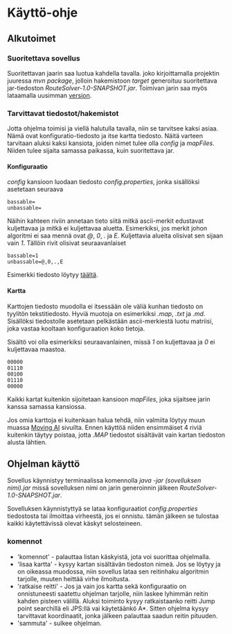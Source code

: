 ﻿# Käyttö-ohje

## Alkutoimet

### Suoritettava sovellus

Suoritettavan jaarin saa luotua kahdella tavalla. joko kirjoittamalla projektin juuressa _mvn package_, jolloin hakemistoon _target_ generoituu suoritettava jar-tiedoston _RouteSolver-1.0-SNAPSHOT.jar_. Toimivan jarin saa myös lataamalla uusimman [version](https://github.com/Jhoneagle/RouteSolver/releases).

### Tarvittavat tiedostot/hakemistot

Jotta ohjelma toimisi ja viellä halutulla tavalla, niin se tarvitsee kaksi asiaa. Nämä ovat konfiguratio-tiedosto ja itse kartta tiedosto. Näitä varteen tarvitaan aluksi kaksi kansiota, joiden nimet tulee olla _config_ ja _mapFiles_. Niiden tulee sijaita samassa paikassa, kuin suoritettava jar.

#### Konfiguraatio

_config_ kansioon luodaan tiedosto _config.properties_, jonka sisällöksi asetetaan seuraava

```
bassable=
unbassable=
```

Näihin kahteen riviin annetaan tieto siitä mitkä ascii-merkit edustavat kuljettavaa ja mitkä ei kuljettavaa aluetta. Esimerkiksi, jos merkit johon algoritmi ei saa mennä ovat _@_, _0_, _._ ja _E_. Kuljettavia alueita olisivat sen sijaan vain _1_. Tällöin rivit olisivat seuraavanlaiset

```
bassable=1
unbassable=@,0,.,E
```

Esimerkki tiedosto löytyy [täältä](https://github.com/Jhoneagle/RouteSolver/blob/master/documentation/example/config.properties).

#### Kartta

Karttojen tiedosto muodolla ei itsessään ole väliä kunhan tiedosto on tyylitön tekstitiedosto. Hyviä muotoja on esimerkiksi _.map_, _.txt_ ja _.md_. Sisällöksi tiedostolle asetetaan pelkästään ascii-merkiestä luotu matriisi, joka vastaa kooltaan konfiguraation koko tietoja.

Sisältö voi olla esimerkiksi seuraavanlainen, missä _1_ on kuljettavaa ja _0_ ei kuljettavaa maastoa.

```
00000
01110
00100
01110
00000
```

Kaikki kartat kuitenkin sijoitetaan kansioon _mapFiles_, joka sijaitsee jarin kanssa samassa kansiossa.

Jos omia karttoja ei kuitenkaan halua tehdä, niin valmiita löytyy muun muassa [Moving AI](https://www.movingai.com/benchmarks/grids.html) sivuilta. Ennen käyttöä niiden ensimmäiset 4 riviä kuitenkin täytyy poistaa, jotta _.MAP_ tiedostot sisältävät vain kartan tiedoston alusta lähtien.

## Ohjelman käyttö

Sovellus käynnistyy terminaalissa komennolla _java -jar (sovelluksen nimi).jar_ missä sovelluksen nimi on jarin generoinnin jälkeen _RouteSolver-1.0-SNAPSHOT.jar_.

Sovelluksen käynnistyttyä se lataa konfiguraatiot _config.properties_ tiedostosta tai ilmoittaa virheestä, jos ei onnistu. tämän jälkeen se tulostaa kaikki käytettävissä olevat käskyt selosteineen.

### komennot

* 'komennot' - palauttaa listan käskyistä, jota voi suorittaa ohjelmalla.
* 'lisaa kartta' - kysyy kartan sisältävän tiedoston nimeä. Jos se löytyy ja on oikeassa muodossa, niin sovellus lataa sen reitinhaku algoritmin tarjolle, muuten heittää virhe ilmoitusta.
* 'ratkaise reitti' - Jos ja vain jos kartta sekä konfiguraatio on onnistuneesti saatettu ohjelman tarjolle, niin laskee lyhimmän reitin kahden pisteen välillä. Aluksi toiminto kysyy ratkaistaanko reitti Jump point searchillä eli JPS:llä vai käytetäänkö A*. Sitten ohjelma kysyy tarvittavat koordinaatit, jonka jälkeen palauttaa saadun reitin pituuden.
* 'sammuta' - sulkee ohjelman.

